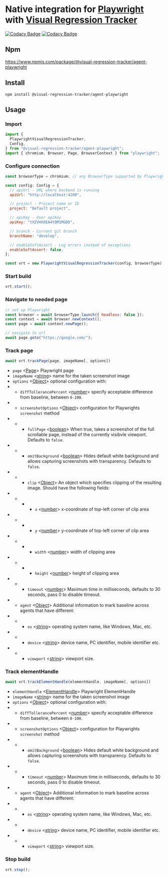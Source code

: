 # Native integration for [Playwright](https://github.com/microsoft/playwright) with [Visual Regression Tracker](https://github.com/Visual-Regression-Tracker/Visual-Regression-Tracker)

[![Codacy Badge](https://app.codacy.com/project/badge/Grade/7c9f8095909c4220bff56b66b4cb728d)](https://www.codacy.com/gh/Visual-Regression-Tracker/agent-playwright?utm_source=github.com&utm_medium=referral&utm_content=Visual-Regression-Tracker/agent-playwright&utm_campaign=Badge_Grade)
[![Codacy Badge](https://app.codacy.com/project/badge/Coverage/7c9f8095909c4220bff56b66b4cb728d)](https://www.codacy.com/gh/Visual-Regression-Tracker/agent-playwright?utm_source=github.com&utm_medium=referral&utm_content=Visual-Regression-Tracker/agent-playwright&utm_campaign=Badge_Coverage)

## Npm

https://www.npmjs.com/package/@visual-regression-tracker/agent-playwright

## Install

`npm install @visual-regression-tracker/agent-playwright`

## Usage

### Import

```js
import {
  PlaywrightVisualRegressionTracker,
  Config,
} from "@visual-regression-tracker/agent-playwright";
import { chromium, Browser, Page, BrowserContext } from "playwright";
```

### Configure connection

```js
const browserType = chromium; // any BrowserType supported by Playwright

const config: Config = {
  // apiUrl - URL where backend is running
  apiUrl: "http://localhost:4200",

  // project - Project name or ID
  project: "Default project",

  // apiKey - User apiKey
  apiKey: "tXZVHX0EA4YQM1MGDD",

  // branch - Current git branch
  branchName: "develop",

  // enableSoftAssert - Log errors instead of exceptions
  enableSoftAssert: false,
};

const vrt = new PlaywrightVisualRegressionTracker(config, browserType);
```

### Start build

```js
vrt.start();
```

### Navigate to needed page

```js
// set up Playwright
const browser = await browserType.launch({ headless: false });
const context = await browser.newContext();
const page = await context.newPage();

// navigate to url
await page.goto("https://google.com/");
```

### Track page

```js
await vrt.trackPage(page, imageName[, options])
```

- `page` <[Page](https://playwright.dev/#version=v1.0.2&path=docs%2Fapi.md&q=class-page)> Playwright page
- `imageName` <[string](https://developer.mozilla.org/en-US/docs/Web/JavaScript/Data_structures#String_type)> name for the taken screenshot image
- `options` <[Object](https://developer.mozilla.org/en-US/docs/Web/JavaScript/Reference/Global_Objects/Object)> optional configuration with:
- - `diffTollerancePercent` <[number](https://developer.mozilla.org/en-US/docs/Web/JavaScript/Data_structures#Number_type)> specify acceptable difference from baseline, between `0-100`.
- - `screenshotOptions` <[Object](https://developer.mozilla.org/en-US/docs/Web/JavaScript/Reference/Global_Objects/Object)> configuration for Playwrights `screenshot` method
- - - `fullPage` <[boolean](https://developer.mozilla.org/en-US/docs/Web/JavaScript/Data_structures#Boolean_type)> When true, takes a screenshot of the full scrollable page, instead of the currently visibvle viewport. Defaults to `false`.
- - - `omitBackground` <[boolean](https://developer.mozilla.org/en-US/docs/Web/JavaScript/Data_structures#Boolean_type)> Hides default white background and allows capturing screenshots with transparency. Defaults to `false`.
- - - `clip` <[Object](https://developer.mozilla.org/en-US/docs/Web/JavaScript/Reference/Global_Objects/Object)> An object which specifies clipping of the resulting image. Should have the following fields:
- - - - `x` <[number](https://developer.mozilla.org/en-US/docs/Web/JavaScript/Data_structures#Number_type)> x-coordinate of top-left corner of clip area
- - - - `y` <[number](https://developer.mozilla.org/en-US/docs/Web/JavaScript/Data_structures#Number_type)> y-coordinate of top-left corner of clip area
- - - - `width` <[number](https://developer.mozilla.org/en-US/docs/Web/JavaScript/Data_structures#Number_type)> width of clipping area
- - - - `height` <[number](https://developer.mozilla.org/en-US/docs/Web/JavaScript/Data_structures#Number_type)> height of clipping area
- - - `timeout` <[number](https://developer.mozilla.org/en-US/docs/Web/JavaScript/Data_structures#Number_type)> Maximum time in milliseconds, defaults to 30 seconds, pass 0 to disable timeout.
- - `agent` <[Object](https://developer.mozilla.org/en-US/docs/Web/JavaScript/Reference/Global_Objects/Object)> Additional information to mark baseline across agents that have different:
- - - `os` <[string](https://developer.mozilla.org/en-US/docs/Web/JavaScript/Data_structures#String_type)> operating system name, like Windows, Mac, etc.
- - - `device` <[string](https://developer.mozilla.org/en-US/docs/Web/JavaScript/Data_structures#String_type)> device name, PC identifier, mobile identifier etc.
- - - `viewport` <[string](https://developer.mozilla.org/en-US/docs/Web/JavaScript/Data_structures#String_type)> viewport size.

### Track elementHandle

```js
await vrt.trackElementHandle(elementHandle, imageName[, options])
```

- `elementHandle` <[ElementHandle](https://playwright.dev/#version=v1.4.0&path=docs%2Fapi.md&q=class-elementhandle)> Playwright ElementHandle
- `imageName` <[string](https://developer.mozilla.org/en-US/docs/Web/JavaScript/Data_structures#String_type)> name for the taken screenshot image
- `options` <[Object](https://developer.mozilla.org/en-US/docs/Web/JavaScript/Reference/Global_Objects/Object)> optional configuration with:
- - `diffTollerancePercent` <[number](https://developer.mozilla.org/en-US/docs/Web/JavaScript/Data_structures#Number_type)> specify acceptable difference from baseline, between `0-100`.
- - `screenshotOptions` <[Object](https://developer.mozilla.org/en-US/docs/Web/JavaScript/Reference/Global_Objects/Object)> configuration for Playwrights `screenshot` method
- - - `omitBackground` <[boolean](https://developer.mozilla.org/en-US/docs/Web/JavaScript/Data_structures#Boolean_type)> Hides default white background and allows capturing screenshots with transparency. Defaults to `false`.
- - - `timeout` <[number](https://developer.mozilla.org/en-US/docs/Web/JavaScript/Data_structures#Number_type)> Maximum time in milliseconds, defaults to 30 seconds, pass 0 to disable timeout.
- - `agent` <[Object](https://developer.mozilla.org/en-US/docs/Web/JavaScript/Reference/Global_Objects/Object)> Additional information to mark baseline across agents that have different:
- - - `os` <[string](https://developer.mozilla.org/en-US/docs/Web/JavaScript/Data_structures#String_type)> operating system name, like Windows, Mac, etc.
- - - `device` <[string](https://developer.mozilla.org/en-US/docs/Web/JavaScript/Data_structures#String_type)> device name, PC identifier, mobile identifier etc.
- - - `viewport` <[string](https://developer.mozilla.org/en-US/docs/Web/JavaScript/Data_structures#String_type)> viewport size.

### Stop build

```js
vrt.stop();
```
